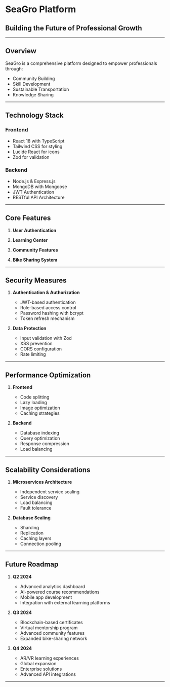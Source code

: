 # SeaGro Platform
## Building the Future of Professional Growth

---

## Overview

SeaGro is a comprehensive platform designed to empower professionals through:
- Community Building
- Skill Development
- Sustainable Transportation
- Knowledge Sharing

---

## Technology Stack

### Frontend
- React 18 with TypeScript
- Tailwind CSS for styling
- Lucide React for icons
- Zod for validation

### Backend
- Node.js & Express.js
- MongoDB with Mongoose
- JWT Authentication
- RESTful API Architecture

---

## Core Features

1. **User Authentication**

2. **Learning Center**

3. **Community Features**

4. **Bike Sharing System**
---

## Security Measures

1. **Authentication & Authorization**
   - JWT-based authentication
   - Role-based access control
   - Password hashing with bcrypt
   - Token refresh mechanism

2. **Data Protection**
   - Input validation with Zod
   - XSS prevention
   - CORS configuration
   - Rate limiting

---

## Performance Optimization

1. **Frontend**
   - Code splitting
   - Lazy loading
   - Image optimization
   - Caching strategies

2. **Backend**
   - Database indexing
   - Query optimization
   - Response compression
   - Load balancing

---

## Scalability Considerations

1. **Microservices Architecture**
   - Independent service scaling
   - Service discovery
   - Load balancing
   - Fault tolerance

2. **Database Scaling**
   - Sharding
   - Replication
   - Caching layers
   - Connection pooling

---

## Future Roadmap

1. **Q2 2024**
   - Advanced analytics dashboard
   - AI-powered course recommendations
   - Mobile app development
   - Integration with external learning platforms

2. **Q3 2024**
   - Blockchain-based certificates
   - Virtual mentorship program
   - Advanced community features
   - Expanded bike-sharing network

3. **Q4 2024**
   - AR/VR learning experiences
   - Global expansion
   - Enterprise solutions
   - Advanced API integrations

---

